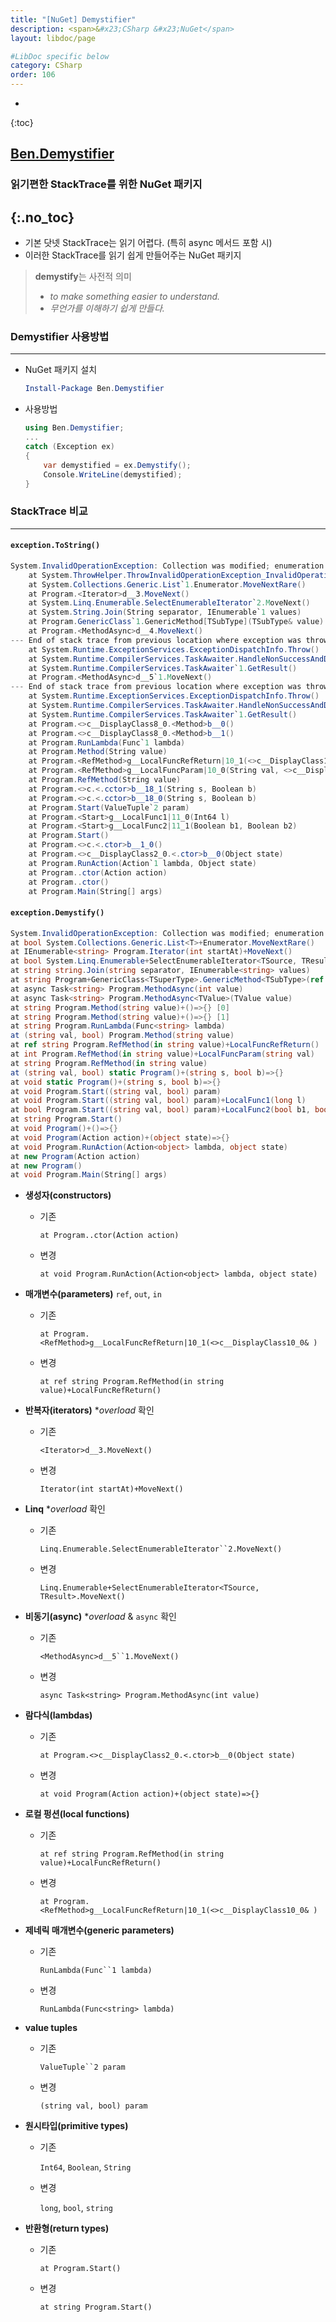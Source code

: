 ```yaml
---
title: "[NuGet] Demystifier"
description: <span>&#x23;CSharp &#x23;NuGet</span>
layout: libdoc/page

#LibDoc specific below
category: CSharp
order: 106
---
```

* 
{:toc}

## [Ben.Demystifier](https://github.com/benaadams/Ben.Demystifier)
### 읽기편한 StackTrace를 위한 NuGet 패키지
{:.no_toc}
---

* 기본 닷넷 StackTrace는 읽기 어렵다. (특히 async 메서드 포함 시)
* 이러한 StackTrace를 읽기 쉽게 만들어주는 NuGet 패키지

> **demystify**는 사전적 의미
> * *to make something easier to understand.*
> * *무언가를 이해하기 쉽게 만들다.*

### Demystifier 사용방법
---
* NuGet 패키지 설치
    ```powershell
    Install-Package Ben.Demystifier
    ```

* 사용방법
    ```csharp
    using Ben.Demystifier;
    ...
    catch (Exception ex)
    {
        var demystified = ex.Demystify();
        Console.WriteLine(demystified);
    }
    ```

### StackTrace 비교
---

#### `exception.ToString()`

```csharp
System.InvalidOperationException: Collection was modified; enumeration operation may not execute.
    at System.ThrowHelper.ThrowInvalidOperationException_InvalidOperation_EnumFailedVersion() // ? low value
    at System.Collections.Generic.List`1.Enumerator.MoveNextRare()                         
    at Program.<Iterator>d__3.MoveNext()                                                   // which enumerator?
    at System.Linq.Enumerable.SelectEnumerableIterator`2.MoveNext()                        // which enumerator?
    at System.String.Join(String separator, IEnumerable`1 values)                          
    at Program.GenericClass`1.GenericMethod[TSubType](TSubType& value)                     
    at Program.<MethodAsync>d__4.MoveNext()                                                // which async overload?
--- End of stack trace from previous location where exception was thrown ---              // ? no value
    at System.Runtime.ExceptionServices.ExceptionDispatchInfo.Throw()                      // ? no value
    at System.Runtime.CompilerServices.TaskAwaiter.HandleNonSuccessAndDebuggerNotification(Task task) // ? no value
    at System.Runtime.CompilerServices.TaskAwaiter`1.GetResult()                           // ? no value
    at Program.<MethodAsync>d__5`1.MoveNext()                                              // which async overload?
--- End of stack trace from previous location where exception was thrown ---              // ? no value
    at System.Runtime.ExceptionServices.ExceptionDispatchInfo.Throw()                      // ? no value
    at System.Runtime.CompilerServices.TaskAwaiter.HandleNonSuccessAndDebuggerNotification(Task task) // ? no value
    at System.Runtime.CompilerServices.TaskAwaiter`1.GetResult()                           // ? no value
    at Program.<>c__DisplayClass8_0.<Method>b__0()                                         //  ¯\_(ツ)_/¯
    at Program.<>c__DisplayClass8_0.<Method>b__1()                                         //  ¯\_(ツ)_/¯
    at Program.RunLambda(Func`1 lambda) 
    at Program.Method(String value)
    at Program.<RefMethod>g__LocalFuncRefReturn|10_1(<>c__DisplayClass10_0& )              // local function
    at Program.<RefMethod>g__LocalFuncParam|10_0(String val, <>c__DisplayClass10_0& )      // local function
    at Program.RefMethod(String value)
    at Program.<>c.<.cctor>b__18_1(String s, Boolean b)                                    //  ¯\_(ツ)_/¯
    at Program.<>c.<.cctor>b__18_0(String s, Boolean b)                                    //  ¯\_(ツ)_/¯
    at Program.Start(ValueTuple`2 param)                                                   // Tuple param?
    at Program.<Start>g__LocalFunc1|11_0(Int64 l)                                          // local function
    at Program.<Start>g__LocalFunc2|11_1(Boolean b1, Boolean b2)                           // local function
    at Program.Start()
    at Program.<>c.<.ctor>b__1_0()                                                         //  ¯\_(ツ)_/¯
    at Program.<>c__DisplayClass2_0.<.ctor>b__0(Object state)                              //  ¯\_(ツ)_/¯
    at Program.RunAction(Action`1 lambda, Object state)
    at Program..ctor(Action action)                                                        // constructor
    at Program..ctor()                                                                     // constructor
    at Program.Main(String[] args)
```


#### `exception.Demystify()`

```csharp
System.InvalidOperationException: Collection was modified; enumeration operation may not execute.
at bool System.Collections.Generic.List<T>+Enumerator.MoveNextRare()
at IEnumerable<string> Program.Iterator(int startAt)+MoveNext()                       // Resolved enumerator
at bool System.Linq.Enumerable+SelectEnumerableIterator<TSource, TResult>.MoveNext()  // Resolved enumerator
at string string.Join(string separator, IEnumerable<string> values)                    
at string Program+GenericClass<TSuperType>.GenericMethod<TSubType>(ref TSubType value) 
at async Task<string> Program.MethodAsync(int value)                                  // Resolved async 
at async Task<string> Program.MethodAsync<TValue>(TValue value)                       // Resolved async 
at string Program.Method(string value)+()=>{} [0]                                     // lambda source + ordinal
at string Program.Method(string value)+()=>{} [1]                                     // lambda source + ordinal 
at string Program.RunLambda(Func<string> lambda)                                       
at (string val, bool) Program.Method(string value)                                    // Tuple returning
at ref string Program.RefMethod(in string value)+LocalFuncRefReturn()                 // ref return local func
at int Program.RefMethod(in string value)+LocalFuncParam(string val)                  // local function
at string Program.RefMethod(in string value)                                          // in param (readonly ref)    
at (string val, bool) static Program()+(string s, bool b)=>{}                         // tuple return static lambda
at void static Program()+(string s, bool b)=>{}                                       // void static lambda
at void Program.Start((string val, bool) param)                                       // Resolved tuple param
at void Program.Start((string val, bool) param)+LocalFunc1(long l)                    // void local function 
at bool Program.Start((string val, bool) param)+LocalFunc2(bool b1, bool b2)          // bool return local function 
at string Program.Start()                                                              
at void Program()+()=>{}                                                              // ctor defined lambda  
at void Program(Action action)+(object state)=>{}                                     // ctor defined lambda 
at void Program.RunAction(Action<object> lambda, object state)                         
at new Program(Action action)                                                         // constructor 
at new Program()                                                                      // constructor 
at void Program.Main(String[] args)                                                    
```



* **생성자(constructors)** 

    * 기존

        `at Program..ctor(Action action)`

    * 변경

        `at void Program.RunAction(Action<object> lambda, object state)`
    
* **매개변수(parameters)** `ref`, `out`, `in`

    * 기존

        `at Program.<RefMethod>g__LocalFuncRefReturn|10_1(<>c__DisplayClass10_0& )`

    * 변경

        `at ref string Program.RefMethod(in string value)+LocalFuncRefReturn()`
   
* **반복자(iterators)**  **overload* 확인

    * 기존

        `<Iterator>d__3.MoveNext()`

    * 변경

        `Iterator(int startAt)+MoveNext()`
    
* **Linq** **overload* 확인

    * 기존

        `Linq.Enumerable.SelectEnumerableIterator``2.MoveNext()`

    * 변경

        `Linq.Enumerable+SelectEnumerableIterator<TSource, TResult>.MoveNext()`

* **비동기(async)** **overload* & `async` 확인

    * 기존

        `<MethodAsync>d__5``1.MoveNext()` 

    * 변경

        `async Task<string> Program.MethodAsync(int value)`

* **람다식(lambdas)**
    * 기존

        `at Program.<>c__DisplayClass2_0.<.ctor>b__0(Object state)`
    
    * 변경

        `at void Program(Action action)+(object state)=>{}`

* **로컬 펑션(local functions)**
    * 기존

        `at ref string Program.RefMethod(in string value)+LocalFuncRefReturn()`
    
    * 변경

        `at Program.<RefMethod>g__LocalFuncRefReturn|10_1(<>c__DisplayClass10_0& )`

* **제네릭 매개변수(generic parameters)**
    * 기존

        `RunLambda(Func``1 lambda)`

    * 변경

        `RunLambda(Func<string> lambda)`

* **value tuples**
    * 기존

        `ValueTuple``2 param`

    * 변경

        `(string val, bool) param`

* **원시타입(primitive types)**
    * 기존

        `Int64`, `Boolean`, `String`

    * 변경

        `long`, `bool`, `string`

* **반환형(return types)**

    * 기존

        `at Program.Start()`

    * 변경

        `at string Program.Start()`

